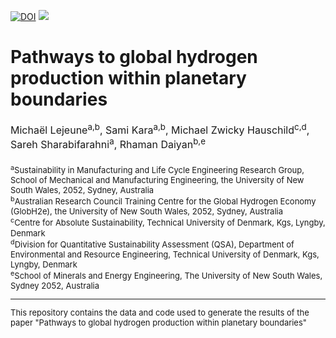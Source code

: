 [![DOI](https://zenodo.org/badge/DOI/10.5281/zenodo.10967450.svg)](https://10.5281/zenodo.10967450) <a href="https://www.globh2e.org.au/"><img src="https://img.shields.io/badge/GlobH2e:Funding%20number-IC200100023-blue.svg"/></a>

# **Pathways to global hydrogen production within planetary boundaries**

<div style="text-align: left; font-size: 16px;">Michaël Lejeune<sup>a,b</sup>, Sami Kara<sup>a,b</sup>, Michael Zwicky Hauschild<sup>c,d</sup>, Sareh Sharabifarahni<sup>a</sup>, Rhaman Daiyan<sup>b,e</sup> <br><br>

<div style="text-align: left; font-size: 13px;"><sup>a</sup>Sustainability in Manufacturing and Life Cycle Engineering Research Group, School of Mechanical and Manufacturing Engineering, the University of New South Wales, 2052, Sydney, Australia<br>

<div style="text-align: left; font-size: 13px;">
<sup>b</sup>Australian Research Council Training Centre for the Global Hydrogen Economy (GlobH2e), the University of New South Wales, 2052, Sydney, Australia <br>

<div style="text-align: left; font-size: 13px;">
<sup>c</sup>Centre for Absolute Sustainability, Technical University of Denmark, Kgs, Lyngby, Denmark

<div style="text-align: left; font-size: 13px;">
<sup>d</sup>Division for Quantitative Sustainability Assessment (QSA), Department of Environmental and Resource Engineering, Technical University of Denmark, Kgs, Lyngby, Denmark<br>

<div style="text-align: left; font-size: 13px;">
<sup>e</sup>School of Minerals and Energy Engineering, The University of New South Wales, Sydney 2052, Australia<br>

---

This repository contains the data and code used to generate the results of the paper "Pathways to global hydrogen production within planetary boundaries"
